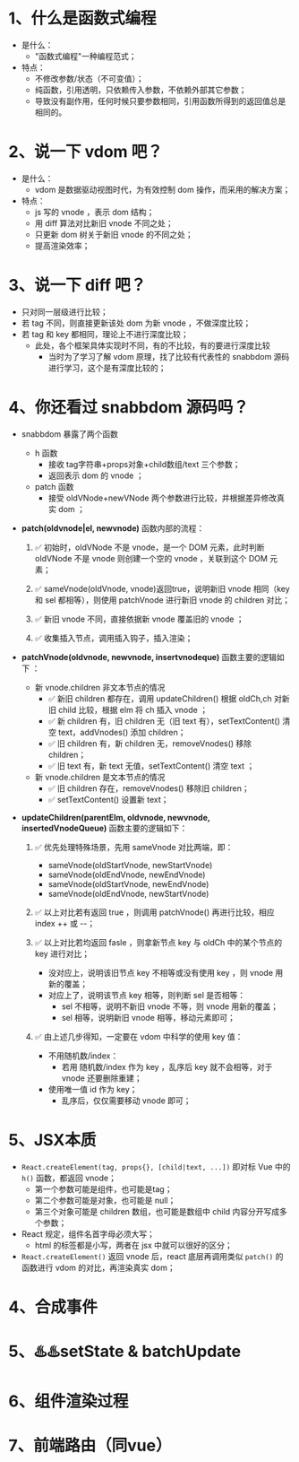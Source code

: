 # 1、什么是函数式编程

* 是什么：
  * "函数式编程"一种编程范式；
* 特点：
  * 不修改参数/状态（不可变值）；
  * 纯函数，引用透明，只依赖传入参数，不依赖外部其它参数；
  * 导致没有副作用，任何时候只要参数相同，引用函数所得到的返回值总是相同的。

# 2、说一下 vdom 吧？

* 是什么：
  * vdom 是数据驱动视图时代，为有效控制 dom 操作，而采用的解决方案；
* 特点：
  * js 写的 vnode ，表示 dom 结构；
  * 用 diff 算法对比新旧 vnode 不同之处；
  * 只更新 dom 树关于新旧 vnode 的不同之处；
  * 提高渲染效率；

# 3、说一下 diff 吧？

* 只对同一层级进行比较；
* 若 tag 不同，则直接更新该处 dom 为新 vnode ，不做深度比较；
* 若 tag 和 key 都相同，理论上不进行深度比较；
  * 此处，各个框架具体实现时不同，有的不比较，有的要进行深度比较
    * 当时为了学习了解 vdom 原理，找了比较有代表性的 snabbdom 源码进行学习，这个是有深度比较的；

# 4、你还看过 snabbdom 源码吗？

* snabbdom 暴露了两个函数

  * h 函数
    * 接收 tag字符串+props对象+child数组/text 三个参数；
    * 返回表示 dom 的 vnode ；
  * patch 函数
    * 接受 oldVNode+newVNode 两个参数进行比较，并根据差异修改真实 dom ；

* **patch(oldvnode|el, newvnode)** 函数内部的流程：

  1. ✅ 初始时，oldVNode 不是 vnode，是一个 DOM 元素，此时判断 oldVNode 不是 vnode 则创建一个空的 vnode ，关联到这个 DOM 元素；

  2. ✅ sameVnode(oldVnode, vnode)返回true，说明新旧 vnode 相同（key 和 sel 都相等），则使用 patchVnode 进行新旧 vnode 的 children 对比；

  3. ✅ 新旧 vnode 不同，直接依据新 vnode 覆盖旧的 vnode ；
  4. ✅ 收集插入节点，调用插入钩子，插入渲染；

* **patchVnode(oldvnode, newvnode, insertvnodeque)** 函数主要的逻辑如下 ：

  * 新 vnode.children 非文本节点的情况
    * ✅ 新旧 children 都存在，调用 updateChildren() 根据 oldCh,ch 对新旧 child 比较，根据 elm 将 ch 插入 vnode ；
    * ✅ 新 children 有，旧 children 无（旧 text 有），setTextContent() 清空 text，addVnodes() 添加 children；
    * ✅ 旧 children 有，新 children 无，removeVnodes() 移除 children；
    * ✅ 旧 text 有，新 text 无值，setTextContent() 清空 text ；
  * 新 vnode.children 是文本节点的情况 
    * ✅ 旧 children 存在，removeVnodes() 移除旧 children；
    * ✅ setTextContent() 设置新 text；

* **updateChildren(parentElm, oldvnode, newvnode, insertedVnodeQueue)** 函数主要的逻辑如下：
  1. ✅ 优先处理特殊场景，先用 sameVnode 对比两端，即：

     - sameVnode(oldStartVnode, newStartVnode)
     - sameVnode(oldEndVnode, newEndVnode)
     - sameVnode(oldStartVnode, newEndVnode)
     - sameVnode(oldEndVnode, newStartVnode)
  2. ✅ 以上对比若有返回 true ，则调用 patchVnode() 再进行比较，相应 index ++ 或 --；
  3. ✅ 以上对比若均返回 fasle ，则拿新节点 key 与 oldCh 中的某个节点的 key 进行对比；
     * 没对应上，说明该旧节点 key 不相等或没有使用 key ，则 vnode 用新的覆盖；
     * 对应上了，说明该节点 key 相等，则判断 sel 是否相等：
       * sel 不相等，说明不新旧 vnode 不等，则 vnode 用新的覆盖；
       * sel 相等，说明新旧 vnode 相等，移动元素即可；
  4. ✅ 由上述几步得知，一定要在 vdom 中科学的使用 key 值：
     * 不用随机数/index：
       * 若用 随机数/index 作为 key ，乱序后 key 就不会相等，对于 vnode 还要删除重建；
     * 使用唯一值 id 作为 key；
       * 乱序后，仅仅需要移动 vnode 即可；

# 5、JSX本质

* `React.createElement(tag, props{}, [child|text, ...])` 即对标 Vue 中的 `h()` 函数，都返回 vnode；
  * 第一个参数可能是组件，也可能是tag；
  * 第二个参数可能是对象，也可能是 null；
  * 第三个对象可能是 children 数组，也可能是数组中 child 内容分开写成多个参数；
* React 规定，组件名首字母必须大写；
  * html 的标签都是小写，两者在 jsx 中就可以很好的区分；
* `React.createElement()` 返回 vnode 后，react 底层再调用类似 `patch()` 的函数进行 vdom 的对比，再渲染真实 dom；

# 4、合成事件

# 5、♨️♨️setState & batchUpdate

# 6、组件渲染过程

# 7、前端路由（同vue）

